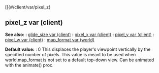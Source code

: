 []{#/client/var/pixel_z}
## pixel_z var (client)
**See also:**
:   [glide_size var (client)](#/client/var/glide_size)
:   [pixel_x var (client)](#/client/var/pixel_x)
:   [pixel_y var (client)](#/client/var/pixel_y)
:   [pixel_w var (client)](#/client/var/pixel_w)
:   [map_format var (world)](#/world/var/map_format)
<!-- -->
**Default value:**
:   0
This displaces the player\'s viewpoint vertically by the specified
number of pixels. This value is meant to be used when world.map_format
is not set to a default top-down view. Can be animated with the
animate() proc.